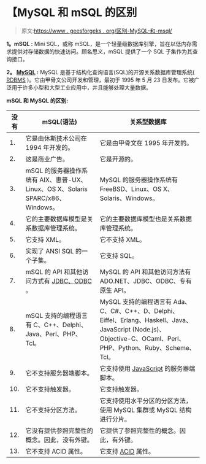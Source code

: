 # 【MySQL 和 mSQL 的区别

> 原文:[https://www . geesforgeks . org/区别-MySQL-和-msql/](https://www.geeksforgeeks.org/difference-between-mysql-and-msql/)

**1。mSQL :**
Mini SQL，或称 mSQL，是一个轻量级数据库引擎，旨在以低内存需求提供对存储数据的快速访问。顾名思义，mSQL 提供了一个 SQL 子集作为其查询接口。

**2。 [MySQL](https://www.geeksforgeeks.org/sql-tutorial/#mysql) :**
MySQL 是基于结构化查询语言(SQL)的开源关系数据库管理系统( [RDBMS](https://www.geeksforgeeks.org/rdbms-architecture/) )。它由甲骨文公司开发和管理，最初于 1995 年 5 月 23 日发布。它被广泛用于许多小型和大型工业应用中，并且能够处理大量数据。

**mSQL 和 MySQL 的区别:**

<center>

| 没有 | mSQL(语法) | 关系型数据库 |
| --- | --- | --- |
| 1. | 它是由休斯技术公司在 1994 年开发的。 | 它是由甲骨文在 1995 年开发的。 |
| 2. | 这是商业广告。 | 它是开源的。 |
| 3. | mSQL 的服务器操作系统有 AIX、惠普-UX、Linux、OS X、Solaris SPARC/x86、Windows。 | MySQL 的服务器操作系统有 FreeBSD、Linux、OS X、Solaris、Windows。 |
| 4. | 它的主要数据库模型是关系数据库管理系统。 | 它的主要数据库模型也是关系数据库管理系统。 |
| 5. | 它支持 XML。 | 它不支持 XML。 |
| 6. | 实现了 ANSI SQL 的一个子集。 | 它支持 SQL。 |
| 7. | mSQL 的 API 和其他访问方式有 [JDBC、ODBC](https://www.geeksforgeeks.org/difference-odbc-jdbc/) 。 | MySQL 的 API 和其他访问方法有 ADO.NET、JDBC、ODBC、专有原生 API。 |
| 8. | mSQL 支持的编程语言有 C、C++、Delphi、Java、Perl、PHP、Tcl。 | MySQL 支持的编程语言有 Ada、C、C#、C++、D、Delphi、Eiffel、Erlang、Haskell、Java、JavaScript (Node.js)、Objective-C、OCaml、Perl、PHP、Python、Ruby、Scheme、Tcl。 |
| 9. | 它不支持服务器端脚本。 | 它支持使用 [JavaScript](https://www.geeksforgeeks.org/javascript-tutorial/) 的服务器端脚本。 |
| 10. | 它不支持触发器。 | 它支持触发器。 |
| 11. | 它不支持分区方法。 | 它支持使用水平分区的分区方法，使用 MySQL 集群或 MySQL 结构进行分片。 |
| 12. | 它没有提供参照完整性的概念。因此，没有外键。 | 它提供了参照完整性的概念。因此，有外键。 |
| 13. | 它不支持 ACID 属性。 | 它支持 [ACID](https://www.geeksforgeeks.org/acid-properties-in-dbms/) 属性。 |

</center>